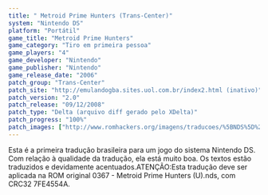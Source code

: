 ```yaml
---
title: " Metroid Prime Hunters (Trans-Center)"
system: "Nintendo DS"
platform: "Portátil"
game_title: "Metroid Prime Hunters"
game_category: "Tiro em primeira pessoa"
game_players: "4"
game_developer: "Nintendo"
game_publisher: "Nintendo"
game_release_date: "2006"
patch_group: "Trans-Center"
patch_site: "http://emulandogba.sites.uol.com.br/index2.html (inativo)"
patch_version: "2.0"
patch_release: "09/12/2008"
patch_type: "Delta (arquivo diff gerado pelo XDelta)"
patch_progress: "100%"
patch_images: ["http://www.romhackers.org/imagens/traducoes/%5BNDS%5D%20Metroid%20Prime%20Hunters%20-%20Trans-Center%20-%201.png","http://www.romhackers.org/imagens/traducoes/%5BNDS%5D%20Metroid%20Prime%20Hunters%20-%20Trans-Center%20-%202.png","http://www.romhackers.org/imagens/traducoes/%5BNDS%5D%20Metroid%20Prime%20Hunters%20-%20Trans-Center%20-%203.png"]
---
```

Esta é a primeira tradução brasileira para um jogo do sistema Nintendo DS. Com relação à qualidade da tradução, ela está muito boa. Os textos estão traduzidos e devidamente acentuados.ATENÇÃO:Esta tradução deve ser aplicada na ROM original 0367 - Metroid Prime Hunters (U).nds, com CRC32 7FE4554A.